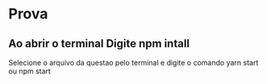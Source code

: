 # Prova

Ao abrir o terminal
Digite npm intall
----------------------------------------
Selecione o arquivo da questao pelo terminal e digite o comando yarn start ou npm start
